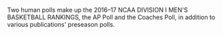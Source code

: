 Two human polls make up the 2016–17 NCAA DIVISION I MEN'S BASKETBALL RANKINGS, the AP Poll and the Coaches Poll, in addition to various publications' preseason polls.

